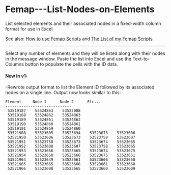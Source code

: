 # Femap---List-Nodes-on-Elements
List selected elements and their associated nodes in a fixed-width column format for use in Excel

See also: [How to use Femap Scripts](https://github.com/aaronjasso/How_to_use_Femap_Scripts) and [The List of my Femap Scripts](https://github.com/aaronjasso/My-Femap-Scripts)

---

Select any number of elements and they will be listed along with their nodes in the message window. Paste the list into Excel and use the Text-to-Columns button to populate the cells with the ID data.

#### New in v1:
-Rewrote output format to list the Element ID followed by its associated nodes on a single line. Output now looks similar to this:

```
Element     Node 1      Node 2      Etc...      
-----------------------------
 53519187    53524863    53522088   
 53519188    53524862    53524863   
 53519189    53524861    53524862   
 53519190    53524860    53524861   
 53519191    53524859    53524860   
 53521908    53523605    53523694    53523673    53523606   
 53521950    53523606    53523673    53523758    53523607   
 53521951    53523758    53523673    53523674    53523665   
 53521952    53523608    53523607    53523758    53523665   
 53521953    53523666    53523665    53523674    53523675   
 53521954    53523650    53523666    53523675    53523651   
 53521964    53523649    53523661    53523666    53523650   
 53521965    53523665    53523666    53523661    53523660   
 53521966    53523608    53523665    53523660    53523609   
```
